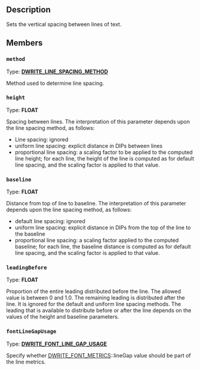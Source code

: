 ## Description

Sets the vertical spacing between lines of text.

## Members

### `method`

Type: **[DWRITE_LINE_SPACING_METHOD](https://learn.microsoft.com/windows/win32/api/dwrite/ne-dwrite-dwrite_line_spacing_method)**

Method used to determine line spacing.

### `height`

Type: **FLOAT**

Spacing between lines. The interpretation of this parameter depends upon the line spacing method, as follows:

* Line spacing: ignored
* uniform line spacing: explicit distance in DIPs between lines
* proportional line spacing: a scaling factor to be applied to the computed line height;
  for each line, the height of the line is computed as for default line spacing, and the scaling factor is applied to that value.

### `baseline`

Type: **FLOAT**

Distance from top of line to baseline.
The interpretation of this parameter depends upon the line spacing method, as follows:

* default line spacing: ignored
* uniform line spacing: explicit distance in DIPs from the top of the line to the baseline
* proportional line spacing: a scaling factor applied to the computed baseline; for each line,
  the baseline distance is computed as for default line spacing, and the scaling factor is applied to that value.

### `leadingBefore`

Type: **FLOAT**

Proportion of the entire leading distributed before the line. The allowed value is between 0 and 1.0. The remaining
leading is distributed after the line. It is ignored for the default and uniform line spacing methods.
The leading that is available to distribute before or after the line depends on the values of the height and
baseline parameters.

### `fontLineGapUsage`

Type: **[DWRITE_FONT_LINE_GAP_USAGE](https://learn.microsoft.com/windows/win32/api/dwrite_3/ne-dwrite_3-dwrite_font_line_gap_usage)**

Specify whether [DWRITE_FONT_METRICS](https://learn.microsoft.com/windows/win32/api/dwrite/ns-dwrite-dwrite_font_metrics)::lineGap value should be part of the line metrics.